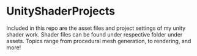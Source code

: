 # UnityShaderProjects
Included in this repo are the asset files and project settings of my unity shader work. Shader files can be found under respective folder under assets. Topics range from procedural mesh generation, to rendering, and more!
